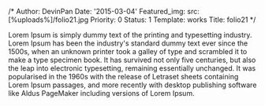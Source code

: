 /*
Author: DevinPan
Date: '2015-03-04'
Featured_img:
  src: [%uploads%]/folio21.jpg
Priority: 0
Status: 1
Template: works
Title: folio21
*/
<p>Lorem Ipsum is simply dummy text of the printing and typesetting industry. Lorem Ipsum has been the industry's standard dummy text ever since the 1500s, when an unknown printer took a galley of type and scrambled it to make a type specimen book. It has survived not only five centuries, but also the leap into electronic typesetting, remaining essentially unchanged. It was popularised in the 1960s with the release of Letraset sheets containing Lorem Ipsum passages, and more recently with desktop publishing software like Aldus PageMaker including versions of Lorem Ipsum.</p>